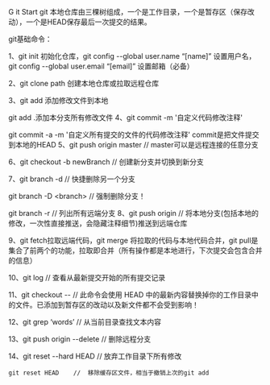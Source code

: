 G
it Start
git 本地仓库由三棵树组成，一个是工作目录，一个是暂存区（保存改动），一个是HEAD保存最后一次提交的结果。

git基础命令：

1、git init 初始化仓库，git config --global user.name “[name]” 设置用户名，git config --global user.email “[email]” 设置邮箱（必备）

2、git clone path 创建本地仓库或拉取远程仓库

3、git add <fileName>添加修改文件到本地

  git add .添加本分支所有修改文件
4、git commit -m '自定义代码修改注释'

  git commit -a -m '自定义所有提交的文件的代码修改注释'
    commit是把文件提交到本地的HEAD
5、git push origin master // master可以是远程连接的任意分支

6、git checkout -b newBranch // 创建新分支并切换到新分支

7、git branch -d <branch> // 快捷删除另一个分支

  git branch -D &lt;branch&gt;    //  强制删除分支！

  git branch -r    //  列出所有远端分支
8、git push origin <branch> // 将本地分支(包括本地的修改，一次性直接推送，会隐藏注释细节)推送到远端仓库

9、git fetch拉取远端代码，git merge 将拉取的代码与本地代码合并，git pull是集合了前两个的功能，拉取即合并（所有操作都是本地进行，下次提交会包含合并的信息）

10、git log // 查看从最新提交开始的所有提交记录

11、git checkout -- <fileName> // 此命令会使用 HEAD 中的最新内容替换掉你的工作目录中的文件。已添加到暂存区的改动以及新文件都不会受到影响！

12、git grep ‘words’ // 从当前目录查找文本内容

13、git push origin --delete <branch> // 删除远程分支

14、git reset --hard HEAD // 放弃工作目录下所有修改

    git reset HEAD    //  移除缓存区文件，相当于撤销上次的git add